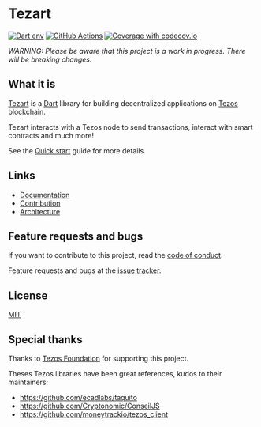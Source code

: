 # Tezart

[![Dart env](https://img.shields.io/static/v1?label=License&message=MIT&color=blue)](https://github.com/moneytrackio/tezart/blob/main/LICENSE)
[![GitHub Actions](https://github.com/moneytrackio/tezart/workflows/Run%20tests/badge.svg)](https://github.com/moneytrackio/tezart/actions?query=workflow%3A%22Run+tests%22)
[![Coverage with codecov.io](https://codecov.io/gh/moneytrackio/tezart/branch/main/graph/badge.svg?token=0BOIGV5QCT)](https://codecov.io/gh/moneytrackio/tezart)

*WARNING: Please be aware that this project is a work in progress. There will be breaking changes.*

## What it is 

[Tezart](https://github.com/moneytrackio/tezart) is a [Dart](https://dart.dev/) library for building decentralized applications on [Tezos](https://tezos.com) blockchain.

Tezart interacts with a Tezos node to send transactions, interact with smart contracts and much more!

See the [Quick start](https://moneytrackio.github.io/tezart/#/?id=quick-start) guide for more details.

## Links

- [Documentation](https://moneytrackio.github.io/tezart/)
- [Contribution](https://moneytrackio.github.io/tezart/#/?id=contribute)
- [Architecture]((https://github.com/moneytrackio/tezart/blob/main/docs/ARCHITECTURE.md))
<!--- - API Reference  API Reference will be available when the package is published to pub.dev --> 

## Feature requests and bugs 

If you want to contribute to this project, read the [code of conduct](https://github.com/moneytrackio/tezart/blob/main/CONTRIBUTING.md).

Feature requests and bugs at the [issue tracker](https://github.com/moneytrackio/tezart/issues/new).

## License

[MIT](https://github.com/moneytrackio/tezart/blob/main/LICENSE)

## Special thanks

Thanks to [Tezos Foundation](https://tezos.foundation) for supporting this project.

Theses Tezos libraries have been great references, kudos to their maintainers:

- https://github.com/ecadlabs/taquito
- https://github.com/Cryptonomic/ConseilJS
- https://github.com/moneytrackio/tezos_client
